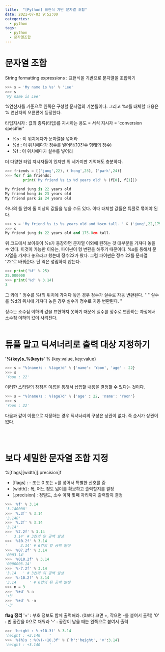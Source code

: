 ```yaml
---
title:  "[Python] 표현식 기반 문자열 조합"
date: 2021-07-03 9:52:00
categories:
  - python
tags:
  - python
  - 문자열조합
---
```


# 문자열 조합

String formatting expressions : 표현식을 기반으로 문자열을 조합하기

```python
>>> s = 'My name is %s' % 'Lee'
>>> s
'My name is Lee'
```
%연산자를 기준으로 왼쪽은 구성할 문자열의 기본틀이다.
그리고 %s를 대체할 내용은 % 연산자의 오른편에 등장한다.


타입지시자 : 값의 종류(타입)를 지시하는 용도 = 서식 지시자 = 'conversion specifier'
* %s : 이 위치에다가 문자열을 넣어라
* %d : 이 위치에다가 정수를 넣어라(10진수 형태의 정수)
* %f : 이 위치에다가 실수를 넣어라

더 다양한 타입 지시자들이 있지만 위 세가지만 기억해도 충분하다.

```python
>>> friends = [('jung',22), ('hong',23), ('park',24)]
>>> for f in friends:
        print('My friend %s is %d years old' % (f[0], f[1]))

My friend jung is 22 years old
My friend hong is 23 years old
My friend park is 24 years old
```
하나의 틀 안에 둘 이상의 값들을 넣을 수도 있다. 이때 대체할 값들은 튜플로 묶어야 된다.

```python
>>> s = 'My friend %s is %s years old and %scm tall. ' & ('jung',22,175.8)
>>> s
My friend jung is 22 years old and 175.8cm tall. 
```
위 코드에서 보이듯이 %s가 등장하면 문자열 이외에 원하는 것 대부분을 가져다 놓을 수 있다. 이것이 가능한 이유는, 파이썬이 형 변환을 해주기 때문이다.
%s를 통해서 문자열을 가져다 놓으라고 했는데 정수22가 왔다. 그럼 파이썬은 정수 22를 문자열 '22'로 바꿔준다. 단 역은 성립하지 않는다.

```python
>>> print('%f' % 25)
25.000000
>>> print('%d' % 3.14)
3
```
그 외에
" 정수를 %f의 위치에 가져다 놓은 경우 정수가 실수로 자동 변환된다. "
" 실수를 %d의 위치에 가져다 놓은 경우 실수가 정수로 자동 변환된다. "

정수는 소수점 이하의 값을 표현하지 못하기 때문에 실수를 정수로 변환하는 과정에서 소수점 이하의 값이 사려진다.
<br>
<br>

# 튜플 말고 딕셔너리로 출력 대상 지정하기

'__%(key)s_%(key)s__' % {key:value, key:value}

```python
>>> s = "%(name)s : %(age)d" % {'name': 'Yoon', 'age' : 22}
>>> s
'Yoon : 22'
```
이러한 스타일의 장점은 이름을 통해서 삽입할 내용을 결정할 수 있다는 것이다.
```python
>>> s = "%(name)s : %(age)d" % {'age' : 22, 'name': 'Yoon'}
>>> s
'Yoon : 22'
```
다음과 같이 이름으로 지정하는 경우 딕셔너리의 구성은 상관이 없다. 즉 순서가 상관이 없다.

<br>
<br>

# 보다 세밀한 문자열 조합 지정

%[flags][width][.precision]f

* [flags] : - 또는 0 또는 +를 넣어서 특별한 신호를 줌
* [width] : 폭, 어느 정도 넓이를 확보하고 출력할지를 결정
* [.precision] : 정밀도, 소수 이하 몇째 자리까지 출력할지 결정

```python
>>> '%f' % 3.14
'3.140000'
>>> '%.3f' % 3.14
'3.140'
>>> '%.2f' % 3.14
'3.14'
>>> '%7.2f' % 3.14
'   3.14' # 3칸의 앞 공백 발생
>>> '%10.2f' % 3.14
'      3.14' # 6칸의 앞 공백 발생
>>> '%07.2f' % 3.14
'0003.14' 
>>> '%010.2f' % 3.14
'0000003.14' 
>>> '%-7.2f' % 3.14
'3.14   ' # 3칸의 뒤 공백 발생
>>> '%-10.2f' % 3.14
'3.14      ' # 6칸의 뒤 공백 발생
>>> n = 3
>>> '%+d' % n
'+3'
>>> '%+d' % -n
'-3'
```

**flag 정리**
'+' : 부호 정보도 함께 출력해라. (0보다 크면 +, 작으면 -를 붙여서 출력)
'0' : 빈 공간을 0으로 채워라
'-' : 공간이 남을 때는 왼쪽으로 붙여서 출력

```python
>>> 'height : %-+10.3f' % 3.14
'height : +3.140    '
>>> '%(h)s : %(v)-+10.3f' % {'h':'height', 'v':3.14}
'height : +3.140    '
```
